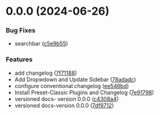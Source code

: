 # 0.0.0 (2024-06-26)


### Bug Fixes

* searchbar ([c5e9b55](https://github.com/fatihahmansor00/edaran/commit/c5e9b55947047b8b9eaa59664896e10f4de97af4))


### Features

* add changelog ([7f71188](https://github.com/fatihahmansor00/edaran/commit/7f71188da5b49f253003cabfb6610cca8387c865))
* Add Dropwdown and Update Sidebar ([78adadc](https://github.com/fatihahmansor00/edaran/commit/78adadc222863413a433e0c7acaac8e52bd38875))
* configure conventional changelog ([ee546bd](https://github.com/fatihahmansor00/edaran/commit/ee546bd1be2e47bbc8131b914c4d743f2657ecd2))
* Install Preset-Classic Plugins and Changelog ([7e91798](https://github.com/fatihahmansor00/edaran/commit/7e91798fc9a1d787dae7c784b6bf4c24220cead9))
* versioned docs- version 0.0.0 ([c4308a4](https://github.com/fatihahmansor00/edaran/commit/c4308a41e9a3db77d41629d0dc0abd579f5a2005))
* versioned docs-version 0.0.0 ([7df9712](https://github.com/fatihahmansor00/edaran/commit/7df97121988d78eb2d7a72028d2a7c989091512a))





